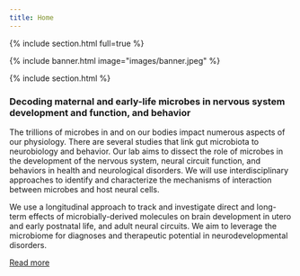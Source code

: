 ```yaml
---
title: Home
---
```

{% include section.html full=true %}

{% include banner.html image="images/banner.jpeg" %}

{% include section.html %}
### Decoding maternal and early-life microbes in nervous system development and function, and behavior

The trillions of microbes in and on our bodies impact numerous aspects of our physiology. There are several studies that link gut microbiota to neurobiology and behavior. Our lab aims to dissect the role of microbes in the development of the nervous system, neural circuit function, and behaviors in health and neurological disorders. We will use interdisciplinary approaches to identify and characterize the mechanisms of interaction between microbes and host neural cells. 

We use a longitudinal approach to track and investigate direct and long-term effects of microbially-derived molecules on brain development in utero and early postnatal life, and adult neural circuits. We aim to leverage the microbiome for diagnoses and therapeutic potential in neurodevelopmental disorders.

[Read more](research)
